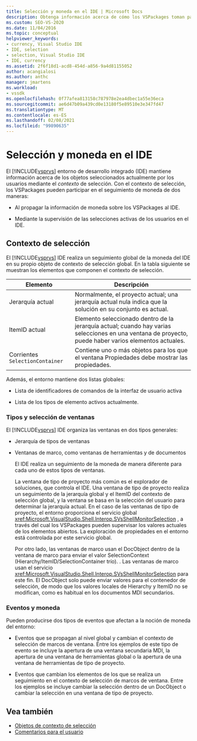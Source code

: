 ```yaml
---
title: Selección y moneda en el IDE | Microsoft Docs
description: Obtenga información acerca de cómo los VSPackages toman parte en el seguimiento de moneda. El IDE de Visual Studio mantiene información acerca de los objetos seleccionados actualmente mediante el contexto de selección.
ms.custom: SEO-VS-2020
ms.date: 11/04/2016
ms.topic: conceptual
helpviewer_keywords:
- currency, Visual Studio IDE
- IDE, selection
- selection, Visual Studio IDE
- IDE, currency
ms.assetid: 2f6f18d1-acd8-454d-a856-9a4d81155052
author: acangialosi
ms.author: anthc
manager: jmartens
ms.workload:
- vssdk
ms.openlocfilehash: 0f77afea813158c787978e2ea4dbec1a55e36eca
ms.sourcegitcommit: ae6d47b09a439cd0e13180f5e89510e3e347fd47
ms.translationtype: MT
ms.contentlocale: es-ES
ms.lasthandoff: 02/08/2021
ms.locfileid: "99890635"
---
```

# <a name="selection-and-currency-in-the-ide"></a>Selección y moneda en el IDE
El [!INCLUDE[vsprvs](../../code-quality/includes/vsprvs_md.md)] entorno de desarrollo integrado (IDE) mantiene información acerca de los objetos seleccionados actualmente por los usuarios mediante el *contexto* de selección. Con el contexto de selección, los VSPackages pueden participar en el seguimiento de moneda de dos maneras:

- Al propagar la información de moneda sobre los VSPackages al IDE.

- Mediante la supervisión de las selecciones activas de los usuarios en el IDE.

## <a name="selection-context"></a>Contexto de selección
 El [!INCLUDE[vsprvs](../../code-quality/includes/vsprvs_md.md)] IDE realiza un seguimiento global de la moneda del IDE en su propio objeto de contexto de selección global. En la tabla siguiente se muestran los elementos que componen el contexto de selección.

|Elemento|Descripción|
|-------------|-----------------|
|Jerarquía actual|Normalmente, el proyecto actual; una jerarquía actual nula indica que la solución en su conjunto es actual.|
|ItemID actual|Elemento seleccionado dentro de la jerarquía actual; cuando hay varias selecciones en una ventana de proyecto, puede haber varios elementos actuales.|
|Corrientes `SelectionContainer`|Contiene uno o más objetos para los que el ventana Propiedades debe mostrar las propiedades.|

 Además, el entorno mantiene dos listas globales:

- Lista de identificadores de comandos de la interfaz de usuario activa

- Lista de los tipos de elemento activos actualmente.

### <a name="window-types-and-selection"></a>Tipos y selección de ventanas
 El [!INCLUDE[vsprvs](../../code-quality/includes/vsprvs_md.md)] IDE organiza las ventanas en dos tipos generales:

- Jerarquía de tipos de ventanas

- Ventanas de marco, como ventanas de herramientas y de documentos

  El IDE realiza un seguimiento de la moneda de manera diferente para cada uno de estos tipos de ventanas.

  La ventana de tipo de proyecto más común es el explorador de soluciones, que controla el IDE. Una ventana de tipo de proyecto realiza un seguimiento de la jerarquía global y el ItemID del contexto de selección global, y la ventana se basa en la selección del usuario para determinar la jerarquía actual. En el caso de las ventanas de tipo de proyecto, el entorno proporciona el servicio global <xref:Microsoft.VisualStudio.Shell.Interop.SVsShellMonitorSelection> , a través del cual los VSPackages pueden supervisar los valores actuales de los elementos abiertos. La exploración de propiedades en el entorno está controlada por este servicio global.

  Por otro lado, las ventanas de marco usan el DocObject dentro de la ventana de marco para enviar el valor SelectionContext (Hierarchy/ItemID/SelectionContainer trío). . Las ventanas de marco usan el servicio <xref:Microsoft.VisualStudio.Shell.Interop.SVsShellMonitorSelection> para este fin. El DocObject solo puede enviar valores para el contenedor de selección, de modo que los valores locales de Hierarchy y ItemID no se modifican, como es habitual en los documentos MDI secundarios.

### <a name="events-and-currency"></a>Eventos y moneda
 Pueden producirse dos tipos de eventos que afectan a la noción de moneda del entorno:

- Eventos que se propagan al nivel global y cambian el contexto de selección de marcos de ventana. Entre los ejemplos de este tipo de evento se incluye la apertura de una ventana secundaria MDI, la apertura de una ventana de herramientas global o la apertura de una ventana de herramientas de tipo de proyecto.

- Eventos que cambian los elementos de los que se realiza un seguimiento en el contexto de selección de marcos de ventana. Entre los ejemplos se incluye cambiar la selección dentro de un DocObject o cambiar la selección en una ventana de tipo de proyecto.

## <a name="see-also"></a>Vea también
- [Objetos de contexto de selección](../../extensibility/internals/selection-context-objects.md)
- [Comentarios para el usuario](../../extensibility/internals/feedback-to-the-user.md)
